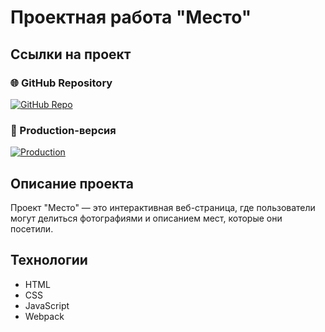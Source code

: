 # Проектная работа "Место"

## Ссылки на проект

### 🌐 GitHub Repository
[![GitHub Repo](https://img.shields.io/badge/GitHub-Repository-blue?style=for-the-badge&logo=github)](https://github.com/MariiaZhur/mesto-project-ff)

### 🚀 Production-версия
[![Production](https://img.shields.io/badge/Production-Open-green?style=for-the-badge)](https://mariiazhur.github.io/mesto-project-ff/)

## Описание проекта
Проект "Место" — это интерактивная веб-страница, где пользователи могут делиться фотографиями и описанием мест, которые они посетили.

## Технологии
- HTML
- CSS
- JavaScript
- Webpack